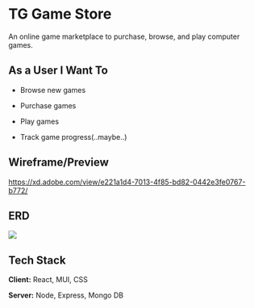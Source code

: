 
# TG Game Store

An online game marketplace to purchase, browse, and play computer games. 


## As a User I Want To

 - Browse new games

 - Purchase games

 - Play games

 - Track game progress(..maybe..)
## Wireframe/Preview

https://xd.adobe.com/view/e221a1d4-7013-4f85-bd82-0442e3fe0767-b772/
## ERD

![](https://i.ibb.co/bmMZzyP/Screen-Shot-2022-07-01-at-5-02-52-PM.png)
## Tech Stack

**Client:** React, MUI, CSS

**Server:** Node, Express, Mongo DB

